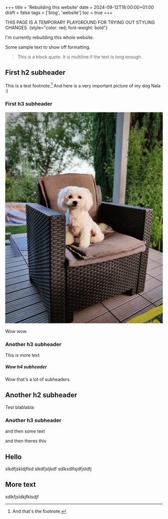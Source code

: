 +++
title = 'Rebuilding this website'
date = 2024-09-12T18:00:00+01:00
draft = false
tags = ['blog', 'website']
toc = true
+++

THIS PAGE IS A TEMPORARY PLAYGROUND FOR TRYING OUT STYLING CHANGES.
{style="color: red; font-weight: bold"}

I'm currently rebuilding this whole website.

<!--more-->
Some sample text to show off formatting.

> This is a block quote.
> It is multiline if the text is long enough.

## First h2 subheader

This is a test footnote.[^1] And here is a very important picture of my dog Nala :)

### First h3 subheader

![My dog Nala](nala.jpg)

Wow wow.

### Another h3 subheader

This is more text

##### Wow h4 subheader

Wow that's a lot of subheaders.

## Another h2 subheader

Test blablabla

### Another h3 subheader

and then some text

and then theres this

## Hello

slkdfjskldjflsd
slkdfjsljkdf
sdlksdlfsjdfjsldfj

## More text

sdlkfjsldkjfklsdjf


[^1]: And that's the footnote.
[^2]: This is the second footnote.